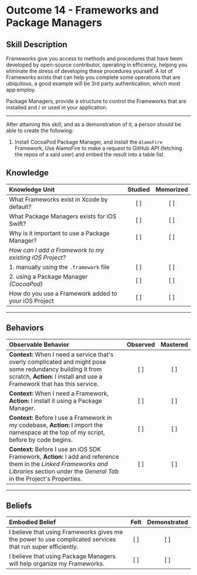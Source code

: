 # Outcome 14 - Frameworks and Package Managers

Skill Description
-----
Frameworks give you access to methods and procedures that have been developed by open-source contributor, operating in efficiency, helping you eliminate the stress of developing these procedures yourself. A lot of Frameworks exists that can help you complete some operations that are ubiquitous, a good example will be 3rd party authentication, which most app employ.

Package Managers, provide a structure to control the Frameworks that are installed and / or used in your application.

-------
After attaining this skill, and as a demonstration of it, a person should be able to create the following:

1. Install CocoaPod Package Manager, and install the `AlamoFire` Framework, Use AlamoFire to make a request to GitHub API (fetching the repos of a said user) and embed the result into a table list.


## Knowledge

| Knowledge Unit   |      Studied      | Memorized |
|:-------------|:------------------:|:--------:|
| What Frameworks exist in Xcode by default? | [ ] | [ ] |
| What Package Managers exists for iOS Swift? | [ ] | [ ] |
| Why is it important to use a Package Manager? | [ ] | [ ] |
| _How can I add a Framework to my existing iOS Project?_ |
| 1. manually using the `.framework` file | [ ] | [ ] |
| 2. using a Package Manager _(CocoaPod)_ | [ ] | [ ] |
| How do you use a Framework added to your iOS Project | [ ] | [ ] |

------

## Behaviors

| Observable Behavior   |      Observed      | Mastered |
|:-------------|:------------------:|:--------:|
| **Context:** When I need a service that's overly complicated and might pose some redundancy building it from scratch, **Action:** I install and use a Framework that has this service.| [ ] | [ ] |
| **Context:** When I need a Framework, **Action:** I install it using a Package Manager. | [ ] | [ ] |
| **Context:** Before I use a Framework in my codebase, **Action:** I import the namespace at the top of my script, before by code begins.| [ ] | [ ] |
| **Context:** Before I use an iOS SDK Framework, **Action:** I add and reference them in the _Linked Frameworks and Libraries_ section under the _General Tab_ in the Project's Properties. | [ ] | [ ] |
------

## Beliefs

| Embodied Belief   |      Felt      | Demonstrated |
|:-------------|:------------------:|:--------:|
| I believe that using Frameworks gives me the power to use complicated services that run super efficiently. | [ ] | [ ] |
| I believe that using Package Managers will help organize my Frameworks. | [ ] | [ ] |
